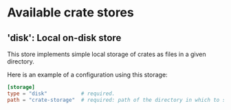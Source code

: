 Available crate stores
======================

'disk': Local on-disk store
---------------------------

This store implements simple local storage of crates as files in a given directory.

Here is an example of a configuration using this storage:

```toml
[storage]
type = "disk"           # required.
path = "crate-storage"  # required: path of the directory in which to store the crates.
```
